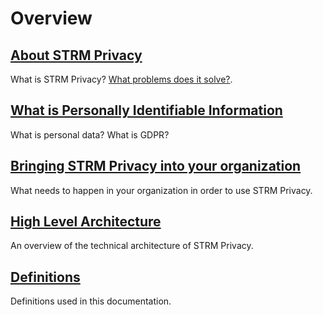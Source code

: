 # Overview

## [About STRM Privacy](/overview/about.md)

What is STRM Privacy? [What problems does it
solve?](/concepts/core-concepts.md).

## [What is Personally Identifiable Information](/overview/pii.md)

What is personal data? What is GDPR?

## [Bringing STRM Privacy into your organization](/overview/organization.md)

What needs to happen in your organization in order to use STRM Privacy.

## [High Level Architecture](/overview/hla.md)

An overview of the technical architecture of STRM Privacy.

## [Definitions](/overview/definitions.md)

Definitions used in this documentation.
